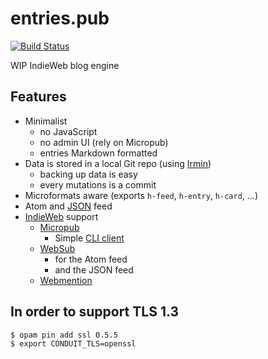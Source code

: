 # entries.pub

[![Build Status](https://d.a4.io/api/badges/tsileo/entries.pub/status.svg)](https://d.a4.io/tsileo/entries.pub)

WIP IndieWeb blog engine

## Features

 - Minimalist
   - no JavaScript
   - no admin UI (rely on Micropub)
   - entries Markdown formatted
 - Data is stored in a local Git repo (using [Irmin](https://github.com/mirage/irmin))
   - backing up data is easy
   - every mutations is a commit
 - Microformats aware (exports `h-feed`, `h-entry`, `h-card`, ...)
 - Atom and [JSON](https://jsonfeed.org/) feed
 - [IndieWeb](https://indieweb.org/) support
   - [Micropub](https://www.w3.org/TR/micropub/)
     - Simple [CLI client](https://github.com/tsileo/entries)
   - [WebSub](https://www.w3.org/TR/websub/)
     - for the Atom feed
     - and the JSON feed
   - [Webmention](https://www.w3.org/TR/webmention/)


## In order to support TLS 1.3

    $ opam pin add ssl 0.5.5
    $ export CONDUIT_TLS=openssl
